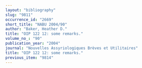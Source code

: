 ```yaml
---
layout: "bibliography"
slug: "9811"
occurrence_id: "2669"
short_title: "NABU 2004/90"
author: "Baker, Heather D."
title: "OIP 122 12: some remarks."
volume_no_: "90"
publication_year: "2004"
journal: "Nouvelles Assyriologiques Brèves et Utilitaires"
title: "OIP 122 12: some remarks."
previous_item: "9814"
---
```

